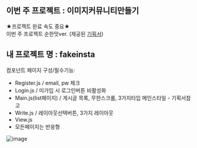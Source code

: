 ## 이번 주 프로젝트 : 이미지커뮤니티만들기  
★프로젝트 완료 속도 중요★<br/>
이번 주 프로젝트 
순한맛ver. (제공된 <a href="https://www.figma.com/file/5GhEvvI68oIM7xOm6p3mIO/%EC%9D%B4%EB%AF%B8%EC%A7%80-%EC%BB%A4%EB%AE%A4%EB%8B%88%ED%8B%B0?node-id=1%3A2">기획서</a>) 


## 내 프로젝트 명 : fakeinsta 

컴포넌트 페이지 구성/필수기능: 

* Register.js / email, pw 체크
* Login.js / 미가입 시 로그인버튼 비활성화
* Main.js(list페이지) / 게시글 목록, 무한스크롤, 3가지타입 메인스타일 - 기획서참고 
* Write.js / 레이아웃선택버튼, 3가지 레이아웃 
* View.js 
* 모든페이지는 반응형 


![image](https://user-images.githubusercontent.com/63698668/143990062-383f1b28-d1b9-469f-859f-c4a95941f039.png)




